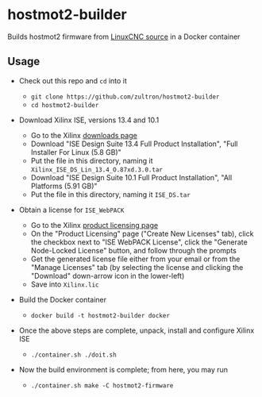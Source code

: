 # hostmot2-builder

Builds hostmot2 firmware from [LinuxCNC source][source] in a Docker container

[source]: https://github.com/LinuxCNC/hostmot2-firmware

## Usage

- Check out this repo and `cd` into it
  - `git clone https://github.com/zultron/hostmot2-builder`
  - `cd hostmot2-builder`

- Download Xilinx ISE, versions 13.4 and 10.1
  - Go to the Xilinx [downloads page][xilinx-dls]
  - Download "ISE Design Suite 13.4 Full Product Installation", "Full
    Installer For Linux (5.8 GB)"
  - Put the file in this directory, naming it
    `Xilinx_ISE_DS_Lin_13.4_O.87xd.3.0.tar`
  - Download "ISE Design Suite 10.1  Full Product Installation", "All
    Platforms (5.91 GB)"
  - Put the file in this directory, naming it `ISE_DS.tar`

- Obtain a license for `ISE_WebPACK`
  - Go to the Xilinx [product licensing page][xilinx-pls]
  - On the "Product Licensing" page ("Create New Licenses" tab),
	click the checkbox next to "ISE WebPACK License", click the
	"Generate Node-Locked License" button, and follow through the
	prompts
  - Get the generated license file either from your email or from the
	"Manage Licenses" tab (by selecting the license and clicking the
	"Download" down-arrow icon in the lower-left)
  - Save into `Xilinx.lic`

- Build the Docker container
  - `docker build -t hostmot2-builder docker`

- Once the above steps are complete, unpack, install and configure
  Xilinx ISE
  - `./container.sh ./doit.sh`

- Now the build environment is complete; from here, you may run
  - `./container.sh make -C hostmot2-firmware`

[xilinx-dls]: https://www.xilinx.com/support/download/index.html/content/xilinx/en/downloadNav/design-tools/archive.html
[xilinx-pls]: https://www.xilinx.com/getlicense
